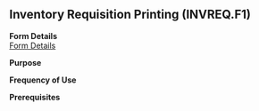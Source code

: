 ##  Inventory Requisition Printing (INVREQ.F1)

<PageHeader />

**Form Details**  
[ Form Details ](INVREQ-F1-1/)   

**Purpose**  

**Frequency of Use**  

**Prerequisites**  

<badge text= "Version 8.10.57" vertical="middle" />

<PageFooter />